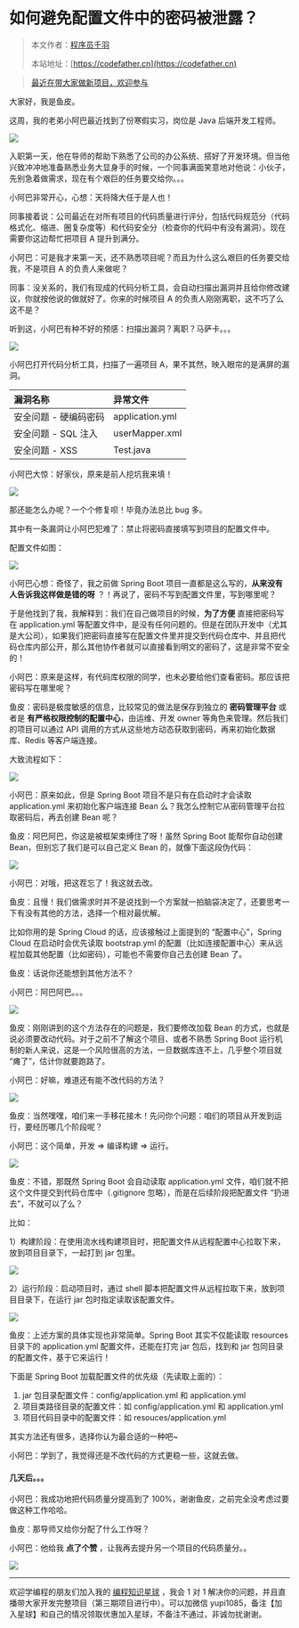 # 如何避免配置文件中的密码被泄露？

> 本文作者：[程序员千羽](https://yuyuanweb.feishu.cn/wiki/Abldw5WkjidySxkKxU2cQdAtnah)
>
> 本站地址：[https://codefather.cn](https://codefather.cn)

> [最近在带大家做新项目，欢迎参与](https://mp.weixin.qq.com/s?__biz=MzI1NDczNTAwMA==&mid=2247529515&idx=1&sn=eb5e2af507ce35e3c4159dad7e1424f1&chksm=e9c293dcdeb51acac148fd14c0677ab3c1076c47ab52a33ffe7d682a3e1d1d8f37c4d3c7d167&token=1411297570&lang=zh_CN&scene=21#wechat_redirect)

大家好，我是鱼皮。

这周，我的老弟小阿巴最近找到了份寒假实习，岗位是 Java 后端开发工程师。

![](https://pic.yupi.icu/5563/202311061021251.png)

入职第一天，他在导师的帮助下熟悉了公司的办公系统、搭好了开发环境。但当他兴致冲冲地准备熟悉业务大显身手的时候，一个同事满面笑意地对他说：小伙子，先别急着做需求，现在有个艰巨的任务要交给你。。。

小阿巴非常开心，心想：天将降大任于是人也！

同事接着说：公司最近在对所有项目的代码质量进行评分，包括代码规范分（代码格式化、缩进、圈复杂度等）和代码安全分（检查你的代码中有没有漏洞）。现在需要你这边帮忙把项目 A 提升到满分。

小阿巴：可是我才来第一天，还不熟悉项目呢？而且为什么这么艰巨的任务要交给我，不是项目 A 的负责人来做呢？

同事：没关系的，我们有现成的代码分析工具，会自动扫描出漏洞并且给你修改建议，你就按他说的做就好了。你来的时候项目 A 的负责人刚刚离职，这不巧了么这不是？

听到这，小阿巴有种不好的预感：扫描出漏洞？离职？马萨卡。。。

![](https://pic.yupi.icu/5563/202311061021897.png)

小阿巴打开代码分析工具，扫描了一遍项目 A，果不其然，映入眼帘的是满屏的漏洞。

| 漏洞名称              | 异常文件        |
| :-------------------- | :-------------- |
| 安全问题 - 硬编码密码 | application.yml |
| 安全问题 - SQL 注入   | userMapper.xml  |
| 安全问题 - XSS        | Test.java       |

小阿巴大惊：好家伙，原来是前人挖坑我来填！

![](https://pic.yupi.icu/5563/202311061021343.png)

那还能怎么办呢？一个个修复呗！毕竟办法总比 bug 多。

其中有一条漏洞让小阿巴犯难了：禁止将密码直接填写到项目的配置文件中。

配置文件如图：

![](https://pic.yupi.icu/5563/202311061021908.png)

小阿巴心想：奇怪了，我之前做 Spring Boot 项目一直都是这么写的，**从来没有人告诉我这样做是错的呀** ？！再说了，密码不写到配置文件里，写到哪里呢？

于是他找到了我，我解释到：我们在自己做项目的时候，**为了方便** 直接把密码写在 application.yml 等配置文件中，是没有任何问题的。但是在团队开发中（尤其是大公司），如果我们把密码直接写在配置文件里并提交到代码仓库中、并且把代码仓库内部公开，那么其他协作者就可以直接看到明文的密码了，这是非常不安全的！

小阿巴：原来是这样，有代码库权限的同学，也未必要给他们查看密码。那应该把密码写在哪里呢？

鱼皮：密码是极度敏感的信息，比较常见的做法是保存到独立的 **密码管理平台** 或者是 **有严格权限控制的配置中心**，由运维、开发 owner 等角色来管理。然后我们的项目可以通过 API 调用的方式从这些地方动态获取到密码，再来初始化数据库、Redis 等客户端连接。

大致流程如下：

![](https://pic.yupi.icu/5563/202311061021860.png)

小阿巴：原来如此，但是 Spring Boot 项目不是只有在启动时才会读取 application.yml 来初始化客户端连接 Bean 么？我怎么控制它从密码管理平台拉取密码后，再去创建 Bean 呢？

鱼皮：阿巴阿巴，你这是被框架束缚住了呀！虽然 Spring Boot 能帮你自动创建 Bean，但别忘了我们是可以自己定义 Bean 的，就像下面这段伪代码：

![](https://pic.yupi.icu/5563/202311061021104.png)

小阿巴：对哦，把这茬忘了！我这就去改。

鱼皮：且慢！我们做需求时并不是说找到一个方案就一拍脑袋决定了，还要思考一下有没有其他的方法，选择一个相对最优解。

比如你用的是 Spring Cloud 的话，应该接触过上面提到的 “配置中心”，Spring Cloud 在启动时会优先读取 bootstrap.yml 的配置（比如连接配置中心）来从远程加载其他配置（比如密码），可能也不需要你自己去创建 Bean 了。

鱼皮：话说你还能想到其他方法不？

小阿巴：阿巴阿巴。。。

![](https://pic.yupi.icu/5563/202311061021461.png)

鱼皮：刚刚讲到的这个方法存在的问题是，我们要修改加载 Bean 的方式，也就是说必须要改动代码。对于之前不了解这个项目、或者不熟悉 Spring Boot 运行机制的新人来说，这是一个风险很高的方法，一旦数据库连不上，几乎整个项目就 “瘫了”，估计你就要跑路了。

小阿巴：好嘛，难道还有能不改代码的方法？

![](https://pic.yupi.icu/5563/202311061021513.png)

鱼皮：当然嘿嘿，咱们来一手移花接木！先问你个问题：咱们的项目从开发到运行，要经历哪几个阶段呢？

小阿巴：这个简单，开发 => 编译构建 => 运行。

![](https://pic.yupi.icu/5563/202311061021730.png)

鱼皮：不错，那既然 Spring Boot 会自动读取 application.yml 文件，咱们就不把这个文件提交到代码仓库中（.gitignore 忽略），而是在后续阶段把配置文件 “扔进去”，不就可以了么？

比如：

1）构建阶段：在使用流水线构建项目时，把配置文件从远程配置中心拉取下来，放到项目目录下，一起打到 jar 包里。

![](https://pic.yupi.icu/5563/202311061021109.png)

2）运行阶段：启动项目时，通过 shell 脚本把配置文件从远程拉取下来，放到项目目录下，在运行 jar 包时指定读取该配置文件。

![](https://pic.yupi.icu/5563/202311061021338.png)

鱼皮：上述方案的具体实现也非常简单。Spring Boot 其实不仅能读取 resources 目录下的 application.yml 配置文件，还能在打完 jar 包后，找到和 jar 包同目录的配置文件，基于它来运行！

下面是 Spring Boot 加载配置文件的优先级（先读取上面的）：

1. jar 包目录配置文件：config/application.yml 和 application.yml
2. 项目类路径目录的配置文件：如 config/application.yml 和 application.yml
3. 项目代码目录中的配置文件：如 resouces/application.yml

其实方法还有很多，选择你认为最合适的一种吧~

小阿巴：学到了，我觉得还是不改代码的方式更稳一些，这就去做。

#### 几天后。。。

小阿巴：我成功地把代码质量分提高到了 100%，谢谢鱼皮，之前完全没考虑过要做这种工作哈哈。

鱼皮：那导师又给你分配了什么工作呀？

小阿巴：他给我 **点了个赞** ，让我再去提升另一个项目的代码质量分。。

![](https://pic.yupi.icu/5563/202311061021241.png)



------


欢迎学编程的朋友们加入我的 [编程知识星球](https://mp.weixin.qq.com/s?__biz=MzI1NDczNTAwMA==&mid=2247524980&idx=2&sn=9ddcdb6c52aa096ed4c5ad0ced946a7d&chksm=e9c28583deb50c95f3c2665713a8bbc372c68332b3bfb846cf4b23af3f1cc07164832a291335&token=689599617&lang=zh_CN&scene=21#wechat_redirect) ，我会 1 对 1 解决你的问题，并且直播带大家开发完整项目（第三期项目进行中）。可以加微信 yupi1085，备注【加入星球】和自己的情况领取优惠加入星球，不备注不通过，非诚勿扰谢谢。